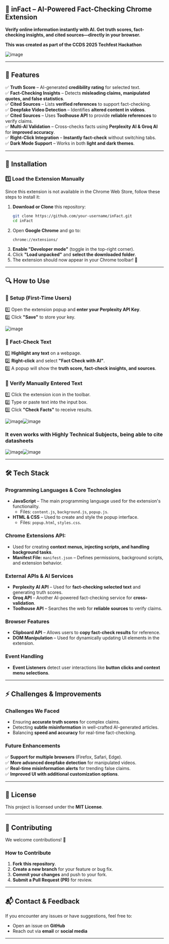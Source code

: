 ## **📰 inFact – AI-Powered Fact-Checking Chrome Extension**  

**Verify online information instantly with AI. Get truth scores, fact-checking insights, and cited sources—directly in your browser.**

**This was created as part of the CCDS 2025 Techfest Hackathon**

![image](https://github.com/user-attachments/assets/c5b42927-3357-4f85-8ce0-2120d41e8389)


---

## **📌 Features**  
✅ **Truth Score** – AI-generated **credibility rating** for selected text.  
✅ **Fact-Checking Insights** – Detects **misleading claims, manipulated quotes, and false statistics**.  
✅ **Cited Sources** – Lists **verified references** to support fact-checking.  
✅ **Deepfake Video Detection** – Identifies **altered content in videos**.  
✅ **Cited Sources** – Uses **Toolhouse API** to provide **reliable references** to verify claims.  
✅ **Multi-AI Validation** – Cross-checks facts using **Perplexity AI & Groq AI** for **improved accuracy**.  
✅ **Right-Click Integration** – **Instantly fact-check** without switching tabs.  
✅ **Dark Mode Support** – Works in both **light and dark themes**.  

---

## **🚀 Installation**  

### **1️⃣ Load the Extension Manually**  
Since this extension is not available in the Chrome Web Store, follow these steps to install it:  

1. **Download or Clone** this repository:  
   ```bash
   git clone https://github.com/your-username/inFact.git
   cd inFact
   ```  
2. Open **Google Chrome** and go to:  
   ```
   chrome://extensions/
   ```  
3. **Enable "Developer mode"** (toggle in the top-right corner).  
4. Click **"Load unpacked"** and **select the downloaded folder**.  
5. The extension should now appear in your Chrome toolbar! 🎉  

---

## **🔍 How to Use**  

### **🔹 Setup (First-Time Users)**  
1️⃣ Open the extension popup and **enter your Perplexity API Key**.  
2️⃣ Click **"Save"** to store your key.  

![image](https://github.com/user-attachments/assets/e0ae18da-b829-41b4-a8ad-cc2bd1c7e535)


### **🔹 Fact-Check Text**  
1️⃣ **Highlight any text** on a webpage.  
2️⃣ **Right-click** and select **"Fact Check with AI"**.  
3️⃣ A popup will show the **truth score, fact-check insights, and sources**.  

### **🔹 Verify Manually Entered Text**  
1️⃣ Click the extension icon in the toolbar.  
2️⃣ Type or paste text into the input box.  
3️⃣ Click **"Check Facts"** to receive results.  



![image](https://github.com/user-attachments/assets/af02a3a0-ca2f-4d47-a2c6-2b4f5fd29e6d)![image](https://github.com/user-attachments/assets/b261825e-149f-4b1a-95be-0db92c18d66f)

### **It even works with Highly Technical Subjects, being able to cite datasheets** 

![image](https://github.com/user-attachments/assets/513e7c47-932a-426e-bde5-dc7ca6e47f11)![image](https://github.com/user-attachments/assets/b186af67-d14c-438e-a577-076aaf83ba4b)




---

## **🛠️ Tech Stack**  

### **Programming Languages & Core Technologies**  
- **JavaScript** – The main programming language used for the extension's functionality.  
  - Files: `content.js`, `background.js`, `popup.js`.  
- **HTML & CSS** – Used to create and style the popup interface.  
  - Files: `popup.html`, `styles.css`.  

### **Chrome Extensions API:**  
- Used for creating **context menus, injecting scripts, and handling background tasks**.  
- **Manifest File:** `manifest.json` – Defines permissions, background scripts, and extension behavior.  

### **External APIs & AI Services**  
- **Perplexity AI API** – Used for **fact-checking selected text** and generating truth scores.  
- **Groq API** – Another AI-powered fact-checking service for **cross-validation**.  
- **Toolhouse API** – Searches the web for **reliable sources** to verify claims.  

### **Browser Features**  
- **Clipboard API** – Allows users to **copy fact-check results** for reference.  
- **DOM Manipulation** – Used for dynamically updating UI elements in the extension.  

### **Event Handling**  
- **Event Listeners** detect user interactions like **button clicks and context menu selections**.  
---

## **⚡ Challenges & Improvements**  
### **Challenges We Faced**  
- Ensuring **accurate truth scores** for complex claims.  
- Detecting **subtle misinformation** in well-crafted AI-generated articles.  
- Balancing **speed and accuracy** for real-time fact-checking.  

### **Future Enhancements**  
✅ **Support for multiple browsers** (Firefox, Safari, Edge).  
✅ **More advanced deepfake detection** for manipulated videos.  
✅ **Real-time misinformation alerts** for trending false claims.  
✅ **Improved UI with additional customization options**.  

---

## **📜 License**  
This project is licensed under the **MIT License**.  

---

## **📢 Contributing**  
We welcome contributions! 🚀  

### **How to Contribute**  
1. **Fork this repository**.  
2. **Create a new branch** for your feature or bug fix.  
3. **Commit your changes** and push to your fork.  
4. **Submit a Pull Request (PR)** for review.  

---

## **📬 Contact & Feedback**  
If you encounter any issues or have suggestions, feel free to:  
- Open an issue on **GitHub**  
- Reach out via **email** or **social media**  

---

